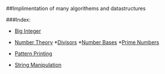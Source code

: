 ##Implimentation of many algorithems and datastructures

###Index:

* [Big Integer](https://github.com/SH-anonta/CPP-Code-Snippets/tree/master/Big%20Integer)

* [Number Theory](https://github.com/SH-anonta/CPP-Code-Snippets/tree/master/Number%20Theory)
  *[Divisors](https://github.com/SH-anonta/CPP-Code-Snippets/tree/master/Number%20Theory/Divisors)
  *[Number Bases](https://github.com/SH-anonta/CPP-Code-Snippets/tree/master/Number%20Theory/Number%20Bases)
  *[Prime Numbers](https://github.com/SH-anonta/CPP-Code-Snippets/tree/master/Number%20Theory/Prime%20Numbers) 

* [Pattern Printing](https://github.com/SH-anonta/CPP-Code-Snippets/tree/master/Pattern%20Printing)

* [String Manipulation](https://github.com/SH-anonta/CPP-Code-Snippets/tree/master/String%20Manipulation)